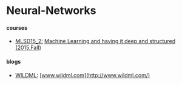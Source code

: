 # Neural-Networks

#### courses

+ [MLSD15_2:](./MLSD15_2) [Machine Learning and having it deep and structured (2015,Fall)](http://speech.ee.ntu.edu.tw/~tlkagk/courses_MLSD15_2.html)

#### blogs

+ [WILDML:](./WILDML) [www.wildml.com](http://www.wildml.com/)